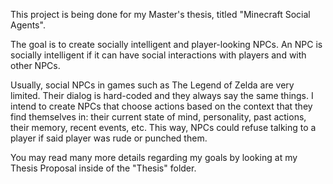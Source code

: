  This project is being done for my Master's thesis, titled "Minecraft Social Agents".

 The goal is to create socially intelligent and player-looking NPCs. An NPC is socially intelligent if it can have social interactions with players and with other NPCs.

 Usually, social NPCs in games such as The Legend of Zelda are very limited. Their dialog is hard-coded and they always say the same things. I intend to create NPCs that choose actions based on the context that they find themselves in: their current state of mind, personality, past actions, their memory, recent events, etc. This way, NPCs could refuse talking to a player if said player was rude or punched them.
 
 You may read many more details regarding my goals by looking at my Thesis Proposal inside of the "Thesis" folder.
